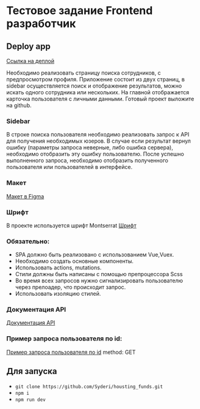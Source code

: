 # Тестовое задание Frontend разработчик

## Deploy app
[Ссылка на деплой](https://syderi.github.io/housting_funds/)

  Необходимо реализовать страницу поиска сотрудников, с предпросмотром профиля.
Приложение состоит из двух страниц, в sidebar осуществляется поиск и отображение результатов, можно искать одного сотрудника или нескольких.
  На главной отображается карточка пользователя с личными данными.
Готовый проект выложите на github.

### Sidebar
  В строке поиска пользователя необходимо реализовать запрос к API для получения необходимых юзеров.
  В случае если результат вернул ошибку (параметры запроса неверные, либо ошибка сервера), необходимо отобразить эту ошибку пользователю.
  После успешно выполненного запроса, необходимо отобразить полученного пользователя или пользователей в интерфейсе.
### Макет
[Макет в Figma](https://www.figma.com/file/xEn4NVa7jVNgJC65Zx509X/Тестовое-задание-JF)

### Шрифт
В проекте используется шрифт Montserrat
[Шрифт](https://fonts.google.com/specimen/Montserrat)

### Обязательно:
+ SPA должно быть реализовано с использованием Vue,Vuex.
+ Необходимо создать основные компоненты.
+ Использовать actions, mutations. 
+ Стили должны быть написаны с помощью препроцессора Scss
+ Во время всех запросов нужно сигнализировать пользователю через прелоадер, что происходит запрос.
+ Использовать изоляцию стилей.

### Документация API
[Документация API](https://jsonplaceholder.typicode.com)

### Пример запроса пользователя по id:
[Пример запроса пользователя по id](https://jsonplaceholder.typicode.com/users/1)
method: GET 

## Для запуска

- ```git clone https://github.com/Syderi/housting_funds.git```
- ```npm i```
- ```npm run dev```
